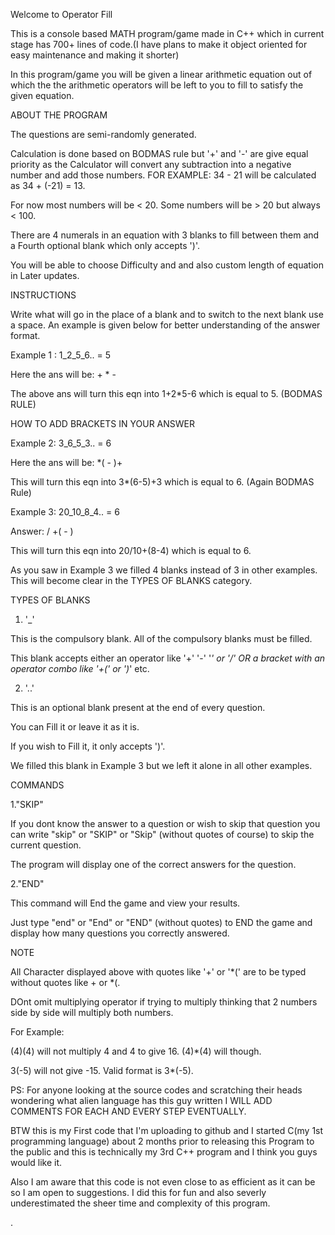 Welcome to Operator Fill

This is a console based MATH program/game made in C++ which in current stage has 700+ lines of code.(I have plans to make it object oriented for easy maintenance and making it shorter)

In this program/game you will be given a linear arithmetic equation out of which the the arithmetic operators will be left to you to fill to satisfy the given equation.  


ABOUT THE PROGRAM

The questions are semi-randomly generated.

Calculation is done based on BODMAS rule but '+' and '-' are give equal priority as the Calculator will convert any subtraction into a negative number and add those numbers.
FOR EXAMPLE: 34 - 21 will be calculated as 34 + (-21) = 13.

For now most numbers will be < 20. Some numbers will be > 20 but always < 100.

There are 4 numerals in an equation with 3 blanks to fill between them and a Fourth optional blank which only accepts ')'.

You will be able to choose Difficulty and and also custom length of equation in Later updates.


INSTRUCTIONS

Write what will go in the place of a blank and to switch to the next blank use a space. An example is given below for better understanding of the answer format.


Example 1 : 1_2_5_6.. = 5

Here the ans will be: + * -

The above ans will turn this eqn into 1+2*5-6 which is equal to 5. (BODMAS RULE)


HOW TO ADD BRACKETS IN YOUR ANSWER

Example 2: 3_6_5_3.. = 6

Here the ans will be: *( - )+

This will turn this eqn into 3*(6-5)+3 which is equal to 6. (Again BODMAS Rule)

Example 3: 20_10_8_4.. = 6

Answer: / +( - )

This will turn this eqn into 20/10+(8-4) which is equal to 6.



As you saw in Example 3 we filled 4 blanks instead of 3 in other examples. This will become clear in the TYPES OF BLANKS category.


TYPES OF BLANKS

1. '_' 

This is the compulsory blank. All of the compulsory blanks must be filled.

This blank accepts either an operator like '+' '-' '*' or '/' OR a bracket with an operator combo like '+(' or ')*' etc.

2. '..'

This is an optional blank present at the end of every question.

You can Fill it or leave it as it is.

If you wish to Fill it, it only accepts ')'.

We filled this blank in Example 3 but we left it alone in all other examples.



COMMANDS

1."SKIP"

If you dont know the answer to a question or wish to skip that question you can write "skip" or "SKIP" or "Skip" (without quotes of course) to skip the current question.

The program will display one of the correct answers for the question.

2."END"

This command will End the game and view your results.

Just type "end" or "End" or "END" (without quotes) to END the game and display how many questions you correctly answered.



NOTE

All Character displayed above with quotes like '+' or '*(' are to be typed without quotes like + or *(.

DOnt omit multiplying operator if trying to multiply thinking that 2 numbers side by side will multiply both numbers.

For Example: 

(4)(4) will not multiply 4 and 4 to give 16. (4)*(4) will though.

3(-5) will not give -15. Valid format is 3*(-5).

PS: For anyone looking at the source codes and scratching their heads wondering what alien language has this guy written I WILL ADD COMMENTS FOR EACH AND EVERY STEP EVENTUALLY.

BTW this is my First code that I'm uploading to github and I started C(my 1st programming language) about 2 months prior to releasing this Program to the public and this is technically my 3rd C++ program and I think you guys would like it.

Also I am aware that this code is not even close to as efficient as it can be so I am open to suggestions. I did this for fun and also severly underestimated the sheer time and complexity of this program.



 


.












